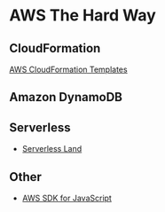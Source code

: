 # AWS The Hard Way

## CloudFormation

[AWS CloudFormation Templates](https://aws.amazon.com/cloudformation/resources/templates/)

## Amazon DynamoDB

## Serverless

* [Serverless Land](https://serverlessland.com/)

## Other

* [AWS SDK for JavaScript](https://docs.aws.amazon.com/sdk-for-javascript/index.html)
